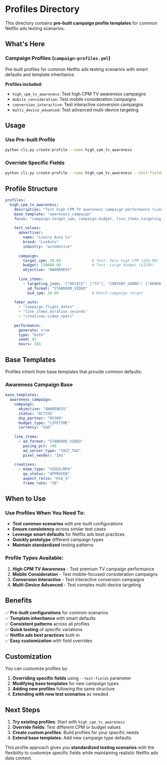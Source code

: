 # Profiles Directory

This directory contains **pre-built campaign profile templates** for common Netflix ads testing scenarios.

## **What's Here**

### **Campaign Profiles** (`campaign-profiles.yml`)
Pre-built profiles for common Netflix ads testing scenarios with smart defaults and template inheritance.

**Profiles included:**
- `high_cpm_tv_awareness`: Test high CPM TV awareness campaigns
- `mobile_consideration`: Test mobile consideration campaigns
- `conversion_interactive`: Test interactive conversion campaigns
- `multi_device_advanced`: Test advanced multi-device targeting

## **Usage**

### **Use Pre-built Profile**
```bash
python cli.py create-profile --name high_cpm_tv_awareness
```

### **Override Specific Fields**
```bash
python cli.py create-profile --name high_cpm_tv_awareness --test-fields "campaign.target_cpm=2000,campaign.budget=150000"
```

## **Profile Structure**

```yaml
profiles:
  high_cpm_tv_awareness:
    description: "Test high CPM TV awareness campaign performance (Luxury Auto pattern)"
    base_template: "awareness_campaign"
    focus: "campaign.target_cpm, campaign.budget, line_items.targeting_json"
    
    test_values:
      advertiser:
        name: "Luxury Auto Co"
        brand: "LuxAuto"
        industry: "automotive"
      
      campaign:
        target_cpm: 20.00              # Test: Very high CPM ($20.00)
        budget: 150000.00              # Test: Large budget ($150k)
        objective: "AWARENESS"
      
      line_items:
        - targeting_json: '{"DEVICE": ["TV"], "CONTENT_GENRE": ["DRAMA", "DOCUMENTARY"]}'
          ad_format: "STANDARD_VIDEO"
          bid_cpm: 20.00               # Match campaign target
    
    faker_auto:
      - "campaign.flight_dates"
      - "line_items.duration_seconds"
      - "creatives.video_specs"
    
    performance:
      generate: true
      type: "both"
      seed: 42
      hours: 168
```

## **Base Templates**

Profiles inherit from base templates that provide common defaults:

### **Awareness Campaign Base**
```yaml
base_templates:
  awareness_campaign:
    campaign:
      objective: "AWARENESS"
      status: "ACTIVE"
      dsp_partner: "DV360"
      budget_type: "LIFETIME"
      currency: "USD"
    
    line_items:
      - ad_format: "STANDARD_VIDEO"
        pacing_pct: 100
        ad_server_type: "VAST_TAG"
        pixel_vendor: "IAS"
    
    creatives:
      - mime_type: "VIDEO/MP4"
        qa_status: "APPROVED"
        aspect_ratio: "R16_9"
        frame_rate: "30"
```

## **When to Use**

### **Use Profiles When You Need To:**
- **Test common scenarios** with pre-built configurations
- **Ensure consistency** across similar test cases
- **Leverage smart defaults** for Netflix ads best practices
- **Quickly prototype** different campaign types
- **Maintain standardized** testing patterns

### **Profile Types Available:**

1. **High CPM TV Awareness** - Test premium TV campaign performance
2. **Mobile Consideration** - Test mobile-focused consideration campaigns
3. **Conversion Interactive** - Test interactive conversion campaigns
4. **Multi-Device Advanced** - Test complex multi-device targeting

## **Benefits**

✅ **Pre-built configurations** for common scenarios  
✅ **Template inheritance** with smart defaults  
✅ **Consistent patterns** across all profiles  
✅ **Quick testing** of specific variations  
✅ **Netflix ads best practices** built-in  
✅ **Easy customization** with field overrides  

## **Customization**

You can customize profiles by:
1. **Overriding specific fields** using `--test-fields` parameter
2. **Modifying base templates** for new campaign types
3. **Adding new profiles** following the same structure
4. **Extending with new test scenarios** as needed

## **Next Steps**

1. **Try existing profiles**: Start with `high_cpm_tv_awareness`
2. **Override fields**: Test different CPM or budget values
3. **Create custom profiles**: Build profiles for your specific needs
4. **Extend base templates**: Add new campaign type defaults

This profile approach gives you **standardized testing scenarios** with the flexibility to customize specific fields while maintaining realistic Netflix ads data context.
